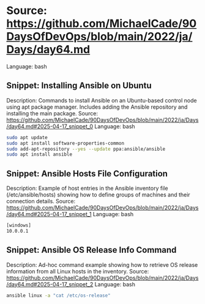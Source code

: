 # Source: https://github.com/MichaelCade/90DaysOfDevOps/blob/main/2022/ja/Days/day64.md
Language: bash

## Snippet: Installing Ansible on Ubuntu
Description: Commands to install Ansible on an Ubuntu-based control node using apt package manager. Includes adding the Ansible repository and installing the main package.
Source: https://github.com/MichaelCade/90DaysOfDevOps/blob/main/2022/ja/Days/day64.md#2025-04-17_snippet_0
Language: bash

```bash
sudo apt update
sudo apt install software-properties-common
sudo add-apt-repository --yes --update ppa:ansible/ansible
sudo apt install ansible
```

## Snippet: Ansible Hosts File Configuration
Description: Example of host entries in the Ansible inventory file (/etc/ansible/hosts) showing how to define groups of machines and their connection details.
Source: https://github.com/MichaelCade/90DaysOfDevOps/blob/main/2022/ja/Days/day64.md#2025-04-17_snippet_1
Language: bash

```bash
[windows]
10.0.0.1
```

## Snippet: Ansible OS Release Info Command
Description: Ad-hoc command example showing how to retrieve OS release information from all Linux hosts in the inventory.
Source: https://github.com/MichaelCade/90DaysOfDevOps/blob/main/2022/ja/Days/day64.md#2025-04-17_snippet_2
Language: bash

```bash
ansible linux -a "cat /etc/os-release"
```